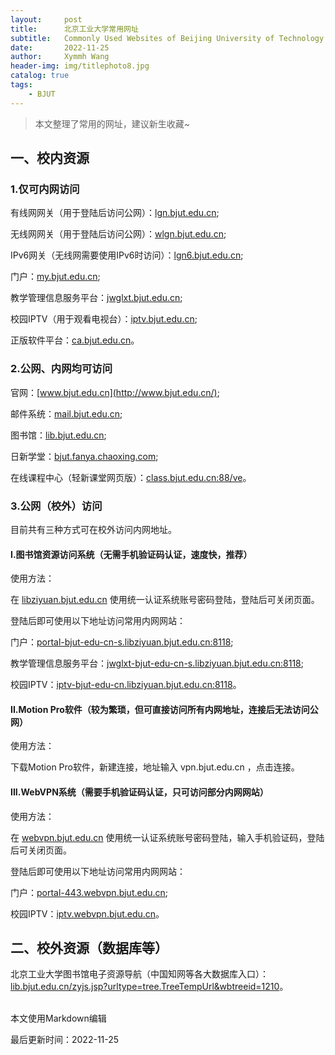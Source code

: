 ```yaml
---
layout:     post
title:      北京工业大学常用网址
subtitle:   Commonly Used Websites of Beijing University of Technology
date:       2022-11-25
author:     Xymmh Wang
header-img: img/titlephoto8.jpg
catalog: true
tags:
    - BJUT
---
```


>本文整理了常用的网址，建议新生收藏~


## 一、校内资源

### 1.仅可内网访问

有线网网关（用于登陆后访问公网）：[lgn.bjut.edu.cn](http://lgn.bjut.edu.cn/);

无线网网关（用于登陆后访问公网）：[wlgn.bjut.edu.cn](http://wlgn.bjut.edu.cn/);

IPv6网关（无线网需要使用IPv6时访问）：[lgn6.bjut.edu.cn](http://lgn6.bjut.edu.cn/);

门户：[my.bjut.edu.cn](http://my.bjut.edu.cn/);

教学管理信息服务平台：[jwglxt.bjut.edu.cn](http://jwglxt.bjut.edu.cn/);

校园IPTV（用于观看电视台）：[iptv.bjut.edu.cn](http://iptv.bjut.edu.cn/);

正版软件平台：[ca.bjut.edu.cn](http://ca.bjut.edu.cn/)。
<br>
### 2.公网、内网均可访问

官网：[www.bjut.edu.cn](http://www.bjut.edu.cn/);

邮件系统：[mail.bjut.edu.cn](http://mail.bjut.edu.cn/);

图书馆：[lib.bjut.edu.cn](http://lib.bjut.edu.cn/);

日新学堂：[bjut.fanya.chaoxing.com](https://bjut.fanya.chaoxing.com/);

在线课程中心（轻新课堂网页版）：[class.bjut.edu.cn:88/ve](http://class.bjut.edu.cn:88/ve/)。
<br>
### 3.公网（校外）访问

目前共有三种方式可在校外访问内网地址。


#### I.图书馆资源访问系统（无需手机验证码认证，速度快，推荐）

使用方法：

在 [libziyuan.bjut.edu.cn](https://libziyuan.bjut.edu.cn/) 使用统一认证系统账号密码登陆，登陆后可关闭页面。

登陆后即可使用以下地址访问常用内网网站：

门户：[portal-bjut-edu-cn-s.libziyuan.bjut.edu.cn:8118](http://portal-bjut-edu-cn-s.libziyuan.bjut.edu.cn:8118/);

教学管理信息服务平台：[jwglxt-bjut-edu-cn-s.libziyuan.bjut.edu.cn:8118](http://jwglxt-bjut-edu-cn-s.libziyuan.bjut.edu.cn:8118/);

校园IPTV：[iptv-bjut-edu-cn.libziyuan.bjut.edu.cn:8118](http://iptv-bjut-edu-cn.libziyuan.bjut.edu.cn:8118/)。
<br>
#### II.Motion Pro软件（较为繁琐，但可直接访问所有内网地址，连接后无法访问公网）

使用方法：

下载Motion Pro软件，新建连接，地址输入 vpn.bjut.edu.cn ，点击连接。
<br>
#### III.WebVPN系统（需要手机验证码认证，只可访问部分内网网站）

使用方法：

在 [webvpn.bjut.edu.cn](http://webvpn.bjut.edu.cn/) 使用统一认证系统账号密码登陆，输入手机验证码，登陆后可关闭页面。

登陆后即可使用以下地址访问常用内网网站：

门户：[portal-443.webvpn.bjut.edu.cn](http://portal-443.webvpn.bjut.edu.cn/);

校园IPTV：[iptv.webvpn.bjut.edu.cn](http://iptv.webvpn.bjut.edu.cn/)。
<br>
## 二、校外资源（数据库等）

北京工业大学图书馆电子资源导航（中国知网等各大数据库入口）：
[lib.bjut.edu.cn/zyjs.jsp?urltype=tree.TreeTempUrl&wbtreeid=1210](https://lib.bjut.edu.cn/zyjs.jsp?urltype=tree.TreeTempUrl&wbtreeid=1210)。


<br>
本文使用Markdown编辑

最后更新时间：2022-11-25
